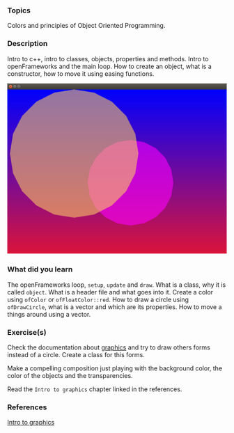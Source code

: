 ### Topics
Colors and principles of Object Oriented Programming.

### Description
Intro to c++, intro to classes, objects, properties and methods. Intro to openFrameworks and the main loop. How to create an object, what is a constructor, how to move it using easing functions.


![img](bin/data/screenshot.png)

### What did you learn
The openFrameworks loop, `setup`, `update` and `draw`. What is a class, why it is called `object`. What is a header file and what goes into it.
Create a color using `ofColor` or `ofFloatColor::red`. How to draw a circle using `ofDrawCircle`, what is a vector and which are its properties. How to move a things around using a vector.

### Exercise(s)
Check the documentation about [graphics](https://openframeworks.cc/documentation/graphics/) and try to draw others forms instead of  a circle. Create a class for this forms.

Make a compelling composition just playing with the background color, the color of the objects and the transparencies.

Read the `Intro to graphics` chapter linked in the references.


### References

[Intro to graphics](https://openframeworks.cc/ofBook/chapters/intro_to_graphics.html)
